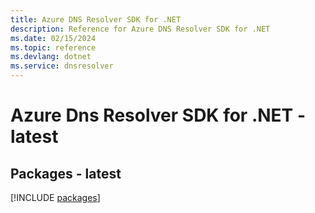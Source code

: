```yaml
---
title: Azure DNS Resolver SDK for .NET
description: Reference for Azure DNS Resolver SDK for .NET
ms.date: 02/15/2024
ms.topic: reference
ms.devlang: dotnet
ms.service: dnsresolver
---
```

# Azure Dns Resolver SDK for .NET - latest
## Packages - latest
[!INCLUDE [packages](dns-resolver-index.md)]